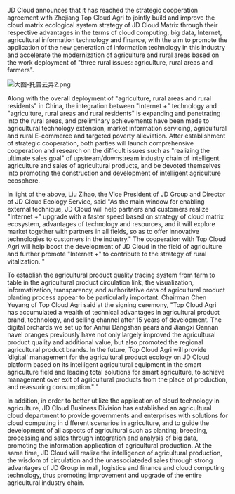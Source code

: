 JD Cloud announces that it has reached the strategic cooperation agreement with Zhejiang Top Cloud Agri to jointly build and improve the cloud matrix ecological system strategy of JD Cloud Matrix through their respective advantages in the terms of cloud computing, big data, Internet, agricultural information technology and finance, with the aim to promote the application of the new generation of information technology in this industry and accelerate the modernization of agriculture and rural areas based on the work deployment of "three rural issues: agriculture, rural areas and farmers".

![大图-托普云弄2.png]()

Along with the overall deployment of "agriculture, rural areas and rural residents" in China, the integration between "Internet +" technology and "agriculture, rural areas and rural residents" is expanding and penetrating into the rural areas, and preliminary achievements have been made to agricultural technology extension, market information servicing, agricultural and rural E-commerce and targeted poverty alleviation. After establishment of strategic cooperation, both parties will launch comprehensive cooperation and research on the difficult issues such as "realizing the ultimate sales goal" of upstream/downstream industry chain of intelligent agriculture and sales of agricultural products, and be devoted themselves into promoting the construction and development of intelligent agriculture ecosphere.

In light of the above, Liu Zihao, the Vice President of JD Group and Director of JD Cloud Ecology Service, said "As the main window for enabling external technique, JD Cloud will help partners and customers realize "Internet +" upgrade with a faster speed based on strategy of cloud matrix ecosystem, advantages of technology and resources, and it will explore market together with partners in all fields, so as to offer innovative technologies to customers in the industry." The cooperation with Top Cloud Agri will help boost the development of JD Cloud in the field of agriculture and further promote "Internet +" to contribute to the strategy of rural vitalization. "

To establish the agricultural product quality tracing system from farm to table in the agricultural product circulation link, the visualization, informatization, transparency, and authoritative data of agricultural product planting process appear to be particularly important. Chairman Chen Yuyang of Top Cloud Agri said at the signing ceremony, "Top Cloud Agri has accumulated a wealth of technical advantages in agricultural product brand, technology, and selling channel after 15 years of development. The digital orchards we set up for Anhui Dangshan pears and Jiangxi Gannan navel oranges previously have not only largely improved the agricultural product quality and additional value, but also promoted the regional agricultural product brands. In the future, Top Cloud Agri will provide ‘digital' management for the agricultural product ecology on JD Cloud platform based on its intelligent agricultural equipment in the smart agriculture field and leading total solutions for smart agriculture, to achieve management over exit of agricultural products from the place of production, and reassuring consumption." "

In addition, in order to better utilize the application of cloud technology in agriculture, JD Cloud Business Division has established an agricultural cloud department to provide governments and enterprises with solutions for cloud computing in different scenarios in agriculture, and to guide the development of all aspects of agricultural such as planting, breeding, processing and sales through integration and analysis of big data, promoting the information application of agricultural production. At the same time, JD Cloud will realize the intelligence of agricultural production, the wisdom of circulation and the unassociateded sales through strong advantages of JD Group in mall, logistics and finance and cloud computing technology, thus promoting improvement and upgrade of the entire agricultural industry chain.